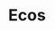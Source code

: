 ---
layout: work
title: Ecos
description: "Ecommerce website"
disciplines: Concept, Research, Design System, Mockups
duration: 2 months
thumbnail: "/assets/images/work/ecos/ecos_thumbnail.jpg"

intro: "In this project we were asked to select a physical product and to design an online store for it. We had to design the desktop version and use the elements and styles from a Design System created by us. This was an individual project and was made in about 2 months. <br>
I decided to create an online store for a fictional brand of footwear named Ecos. I started the process by an initial research and some benchmarking that served as inspiration to define a concept for my store. Ecos is a fictional online store for sustainable footwear. The brand values comfort through cool shoes that follow fashion trends, created with sustainably sourced raw materials."

project-images:
  img-1: "assets/images/work/ecos/ecos_screens1.jpg"
  img-2: "assets/images/work/ecos/ecos_screens2.jpg"
  img-3: "assets/images/work/ecos/ecos_screens3.jpg"
  alt-1: "design system colors"
  alt-2: "website wireframes"
  alt-3: "website final mockups"

website:
  button_text: View full project
  url: https://www.behance.net/gallery/137115705/Online-Footwear-Store-Web-Design

---